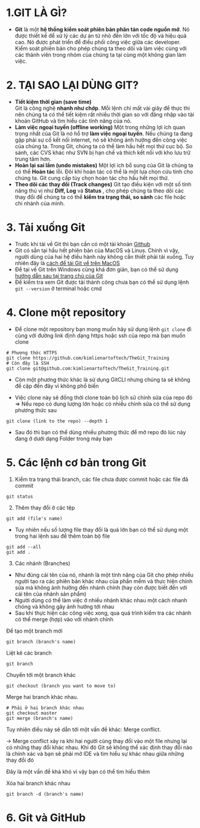 # 1.GIT LÀ GÌ?
- **Git** là một **hệ thống kiểm soát phiên bản phân tán code nguồn mở**. Nó được thiết kế để xử lý các dự án từ nhỏ đến lớn với tốc độ và hiệu quả cao. Nó được phát triển để điều phối công việc giữa các developer. Kiểm soát phiên bản cho phép chúng ta theo dõi và làm việc cùng với các thành viên trong nhóm của chúng ta tại cùng một không gian làm việc.

# 2. TẠI SAO LẠI DÙNG GIT?
- **Tiết kiệm thời gian (save time)**  
	Git là công nghệ **nhanh như chớp**. Mỗi lệnh chỉ mất vài giây để thực thi nên chúng ta có thể tiết kiệm rất nhiều thời gian so với đăng nhập vào tài khoản GitHub và tìm hiểu các tính năng của nó.
- **Làm việc ngoại tuyến (offline working)**
    Một trong những lợi ích quan trọng nhất của Git là nó hỗ trợ **làm việc ngoại tuyến**. Nếu chúng ta đang gặp phải sự cố kết nối internet, nó sẽ không ảnh hưởng đến công việc của chúng ta. Trong Git, chúng ta có thể làm hầu hết mọi thứ cục bộ. So sánh, các CVS ​​khác như SVN bị hạn chế và thích kết nối với kho lưu trữ trung tâm hơn.
- **Hoàn lại sai lầm (undo mistakes)**
	Một lợi ích bổ sung của Git là chúng ta có thể **Hoàn tác** lỗi. Đôi khi hoàn tác có thể là một lựa chọn cứu tinh cho chúng ta. Git cung cấp tùy chọn hoàn tác cho hầu hết mọi thứ.
- **Theo dõi các thay đổi (Track changes)**
    Git tạo điều kiện với một số tính năng thú vị như **Diff, Log** và **Status** , cho phép chúng ta theo dõi các thay đổi để chúng ta có thể **kiểm tra trạng thái, so sánh** các file hoặc chi nhánh của mình.

# 3. Tải xuống Git
 - Trước khi tải về Git thì bạn cần có một tài khoản [Github](https://github.com)
 - Git có sẵn tại hầu hết phiên bản của MacOS và Linus. Chính vì vậy, người dùng của hai hệ điều hành này không cần thiết phải tải xuống. Tuy nhiên đây là [cách để tải Git về trên MacOS](https://git-scm.com/download/mac)
 - Để tại về Git trên Windows cũng khá đơn giản, bạn có thể sử dụng [hướng dẫn sau tại trang chủ của Git](https://git-scm.com/download/win)
 - Để kiểm tra xem Git được tải thành công chưa bạn có thể sử dụng lệnh ```git --version``` ở terminal hoặc cmd

 # 4. Clone một repository
- Để clone một repository bạn mong muốn hãy sử dụng lệnh ```git clone``` đi cùng với đường link định dạng https hoặc ssh của repo mà bạn muốn clone

```
# Phương thức HTTPS
git clone https://github.com/kimlienartoftech/TheGit_Training
# Còn đây là SSH
git clone git@github.com:kimlienartoftech/TheGit_Training.git
```
 - Còn một phương thức khác là sử dụng GitCLI nhưng chúng ta sẽ không đề cập đến đây vì không phổ biến

 - Việc clone này sẽ đồng thời clone toàn bộ lịch sử chỉnh sửa của repo đó => Nếu repo có dung lượng lớn hoặc có nhiều chỉnh sửa có thể sử dụng phương thức sau 
```
git clone (link to the repo) --depth 1
```
 - Sau đó thì bạn có thể dùng nhiều phương thức để mở repo đó lúc này đang ở dưới dạng Folder trong máy bạn

 # 5. Các lệnh cơ bản trong Git
 1. Kiểm tra trạng thái branch, các file chưa được commit hoặc các file đã commit

```
git status
```

 2. Thêm thay đổi ở các tệp
```
git add (file's name)
```
 - Tuy nhiên nếu số lượng file thay đổi là quá lớn bạn có thể sử dụng một trong hai lệnh sau để thêm toàn bộ file
```
git add --all
git add .
```
 3. Các nhánh (Branches)
 - Như đúng cái tên của nó, nhánh là một tính năng của Git cho phép nhiều người tạo ra các phiên bản khác nhau của phần mềm và thực hiện chỉnh sửa mà không ảnh hưởng đến nhánh chính (hay còn được biết đến với cái tên của nhánh sản phẩm)
 - Người dùng có thể làm việc ở nhiều nhánh khác nhau một cách nhanh chóng và không gây ảnh hưởng tới nhau
 - Sau khi thực hiện các công việc xong, qua quá trình kiểm tra các nhánh có thể merge (hợp) vào với nhánh chính

 Để tạo một branch mới 
 ```
 git branch (branch's name)
 ```
 Liệt kê các branch
 ```
 git branch
 ```
 Chuyển tới một branch khác
 ```
 git checkout (branch you want to move to)
 ```
 Merge hai branch khác nhau. 
 ```
 # Phải ở hai branch khác nhau
 git checkout master
 git merge (branch's name)
 ```
 Tuy nhiên điều này sẽ dẫn tới một vấn đề khác: Merge conflict.
 
 -> Merge conflict xảy ra khi hai người cùng thay đổi vào một file nhưng lại có những thay đổi khác nhau. Khi đó Git sẽ không thể xác định thay đổi nào là chính xác và bạn sẽ phải mở IDE và tìm hiểu sự khác nhau giữa những thay đổi đó

 Đây là một vấn đề khá khó vì vậy bạn có thể tìm hiểu thêm

 Xóa hai branch khác nhau
 ```
 git branch -d (branch's name)
 ```
 # 6. Git và GitHub
